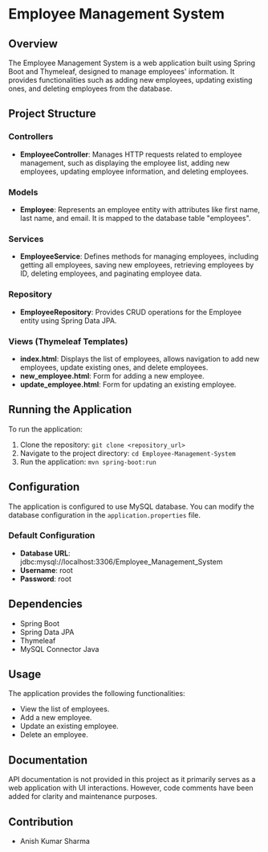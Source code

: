 # Employee Management System

## Overview

The Employee Management System is a web application built using Spring Boot and Thymeleaf, designed to manage employees' information. It provides functionalities such as adding new employees, updating existing ones, and deleting employees from the database.

## Project Structure

### Controllers
- **EmployeeController**: Manages HTTP requests related to employee management, such as displaying the employee list, adding new employees, updating employee information, and deleting employees.

### Models
- **Employee**: Represents an employee entity with attributes like first name, last name, and email. It is mapped to the database table "employees".

### Services
- **EmployeeService**: Defines methods for managing employees, including getting all employees, saving new employees, retrieving employees by ID, deleting employees, and paginating employee data.

### Repository
- **EmployeeRepository**: Provides CRUD operations for the Employee entity using Spring Data JPA.

### Views (Thymeleaf Templates)
- **index.html**: Displays the list of employees, allows navigation to add new employees, update existing ones, and delete employees.
- **new_employee.html**: Form for adding a new employee.
- **update_employee.html**: Form for updating an existing employee.

## Running the Application
To run the application:
1. Clone the repository: `git clone <repository_url>`
2. Navigate to the project directory: `cd Employee-Management-System`
3. Run the application: `mvn spring-boot:run`

## Configuration
The application is configured to use MySQL database. You can modify the database configuration in the `application.properties` file.

### Default Configuration
- **Database URL**: jdbc:mysql://localhost:3306/Employee_Management_System
- **Username**: root
- **Password**: root

## Dependencies
- Spring Boot
- Spring Data JPA
- Thymeleaf
- MySQL Connector Java

## Usage
The application provides the following functionalities:
- View the list of employees.
- Add a new employee.
- Update an existing employee.
- Delete an employee.

## Documentation
API documentation is not provided in this project as it primarily serves as a web application with UI interactions. However, code comments have been added for clarity and maintenance purposes.

## Contribution
 - Anish Kumar Sharma
